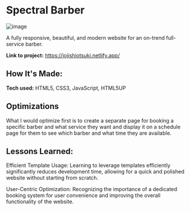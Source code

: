 # Spectral Barber
![image](https://github.com/jojiShiotsuki/spectralBarber/assets/149657863/252c4928-9b84-4b30-a48b-e21d2208470a)

A fully responsive, beautiful, and modern website for an on-trend full-service barber.

**Link to project:** https://jojishiotsuki.netlify.app/

## How It's Made:

**Tech used:** HTML5, CSS3, JavaScript, HTML5UP
## Optimizations

What I would optimize first is to create a separate page for booking a specific barber and what service they want and display it on a schedule page for them to see which barber and what time they are available.

## Lessons Learned:

Efficient Template Usage: Learning to leverage templates efficiently significantly reduces development time, allowing for a quick and polished website without starting from scratch.

User-Centric Optimization: Recognizing the importance of a dedicated booking system for user convenience and improving the overall functionality of the website.
